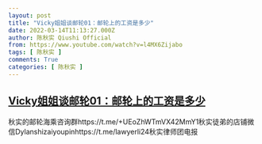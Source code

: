 ```yaml
---
layout: post
title: "Vicky姐姐谈邮轮01：邮轮上的工资是多少"
date: 2022-03-14T11:13:27.000Z
author: 陈秋实 Qiushi Official
from: https://www.youtube.com/watch?v=l4MX6Zijabo
tags: [ 陈秋实 ]
comments: True
categories: [ 陈秋实 ]
---
```

<!--1647256407000-->
[Vicky姐姐谈邮轮01：邮轮上的工资是多少](https://www.youtube.com/watch?v=l4MX6Zijabo)
------

<div>
秋实的邮轮海乘咨询群https://t.me/+UEoZhWTmVX42MmY1秋实徒弟的店铺微信Dylanshizaiyoupinhttps://t.me/lawyerli24秋实律师团电报
</div>
